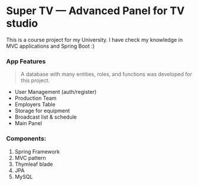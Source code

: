 # Super TV — Advanced Panel for TV studio
This is a course project for my University.
I have check my knowledge in MVC applications and Spring Boot :)

### App Features
> A database with many entities, roles, and functions was developed for this project.
- User Management (auth/register)
- Production Team
- Employers Table
- Storage for equipment
- Broadcast list & schedule
- Main Panel

### Components:
1. Spring Framework
2. MVC pattern
3. Thymleaf blade
4. JPA
5. MySQL

